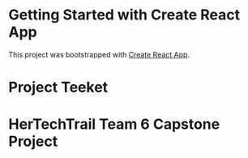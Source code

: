 # Getting Started with Create React App

This project was bootstrapped with [Create React App](https://github.com/facebook/create-react-app).

# Project Teeket

# HerTechTrail Team 6 Capstone Project 